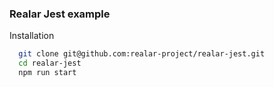 ### Realar Jest example

Installation

```bash
  git clone git@github.com:realar-project/realar-jest.git
  cd realar-jest
  npm run start
```
